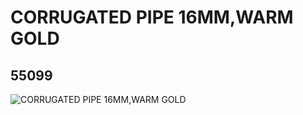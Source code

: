 # CORRUGATED PIPE 16MM,WARM GOLD
## 55099
![CORRUGATED PIPE 16MM,WARM GOLD](https://lc-www-live-s.legocdn.com/media/bricks/5/2/4289507.jpg)